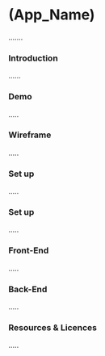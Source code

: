 # (App_Name)
  .......
### Introduction
 ......
 
### Demo  
 .....
   
### Wireframe  
 .....   
   
### Set up  
 .....
   
### Set up  
 .....
   
   
### Front-End  
 .....
   
   
### Back-End 
 .....
   
   

### Resources & Licences
 .....
  
